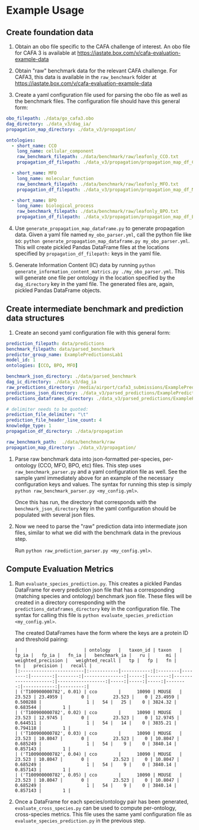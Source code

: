 # Example Usage

## Create foundation data
1. Obtain an obo file specific to the CAFA challenge of interest. An obo file
for CAFA 3 is available at https://iastate.box.com/v/cafa-evaluation-example-data

2. Obtain "raw" benchmark data for the relevant CAFA challenge. For CAFA3, this data is available in the `raw_benchmark` 
folder at https://iastate.box.com/v/cafa-evaluation-example-data

3. Create a yaml configuration file used for parsing the obo file as well as the benchmark files. The configuration file should
have this general form:
```yaml
obo_filepath: ./data/go_cafa3.obo
dag_directory: ./data_v3/dag_ia/
propagation_map_directory: ./data_v3/propagation/

ontologies:
  - short_name: CCO
    long_name: cellular_component
    raw_benchmark_filepath: ./data/benchmark/raw/leafonly_CCO.txt
    propagation_df_filepath: ./data_v3/propagation/propagation_map_df_CCO.pkl

  - short_name: MFO
    long_name: molecular_function
    raw_benchmark_filepath: ./data/benchmark/raw/leafonly_MFO.txt
    propagation_df_filepath: ./data_v3/propagation/propagation_map_df_MFO.pkl

  - short_name: BPO
    long_name: biological_process
    raw_benchmark_filepath: ./data/benchmark/raw/leafonly_BPO.txt
    propagation_df_filepath: ./data_v3/propagation/propagation_map_df_BPO.pkl
```

4. Use `generate_propagation_map_dataframe.py` to generate propagation data. Given a yaml file named `my_obo_parser.yml`,
call the python file like so: `python generate_propagation_map_dataframe.py my_obo_parser.yml`. This will create pickled Pandas
DataFrame files at the locations specified by `propagation_df_filepath:` keys in the yaml file.

5. Generate Information Content (IC) data by running `python generate_information_content_matrics.py ./my_obo_parser.yml`. This will 
generate one file per ontology in the location specified by the `dag_directory` key in the yaml file. The generated files
are, again, pickled Pandas DataFrame objects.


## Create intermediate benchmark and prediction data structures
1. Create an second yaml configuration file with this general form:
```yaml
prediction_filepath: data/predictions
benchmark_filepath: data/parsed_benchmark
predictor_group_name: ExamplePredictionsLab1
model_id: 1
ontologies: [CCO, BPO, MFO]

benchmark_json_directory: ./data/parsed_benchmark
dag_ic_directory: ./data_v3/dag_ia
raw_predictions_directory: /media/airport/cafa3_submissions/ExamplePredictionsLab1
predictions_json_directory: ./data_v3/parsed_predictions/ExamplePredictionsLab1/json
predictions_dataframes_directory: ./data_v3/parsed_predictions/ExamplePredictionsLab1/dataframes

# delimiter needs to be quoted:
prediction_file_delimiter: "\t"
prediction_file_header_line_count: 4
knowledge_type: 1
propagation_df_directory: ./data/propagation

raw_benchmark_path:  ./data/benchmark/raw
propagation_map_directory: ./data_v3/propagation/
```

1. Parse raw benchmark data into json-formatted per-species, per-ontology (CCO, MFO, BPO, etc) files.
This step uses `raw_benchmark_parser.py` and a yaml configuration file as well. See the sample yaml immediately above
for an example of the necessary configuration keys and values. The syntax for running this step is simply `python raw_benchmark_parser.py <my_config.yml>`.

    Once this has run, the directory that corresponds with the `benchmark_json_directory` key in the yaml configuration should be populated
  with several json files.

2. Now we need to parse the "raw" prediction data into intermediate json files, similar to what we did with the benchmark data in the previous step. 

    Run `python raw_prediction_parser.py <my_config.yml>`. 
    
## Compute Evaluation Metrics

1. Run `evaluate_species_prediction.py`. This creates a pickled Pandas DataFrame for every prediction json file that has a corresponding (matching species and ontology) benchmark json file. These files will be created in a directory corresponding with the `predictions_dataframes_directory` key in the configuration file. The syntax for calling this file is `python evaluate_species_prediction <my_config.yml>`.

    The created DataFrames have the form where the keys are a protein ID and threshold pairing:
    ```
    |                         | ontology   |   taxon_id | taxon   |   tp_ia |   fp_ia |   fn_ia |   benchmark_ia |   ru |      mi |   weighted_precision |   weighted_recall |   tp |   fp |   fn |      tn |   precision |   recall |
    |:------------------------|:-----------|-----------:|:--------|--------:|--------:|--------:|---------------:|-----:|--------:|---------------------:|------------------:|-----:|-----:|-----:|--------:|------------:|---------:|
    | ('T100900000782', 0.01) | cco        |      10090 | MOUSE   |  23.523 | 23.4959 |       0 |         23.523 |    0 | 23.4959 |             0.500288 |                 1 |   54 |   25 |    0 | 3824.32 |    0.683544 |        1 |
    | ('T100900000782', 0.02) | cco        |      10090 | MOUSE   |  23.523 | 12.9745 |       0 |         23.523 |    0 | 12.9745 |             0.644511 |                 1 |   54 |   14 |    0 | 3835.21 |    0.794118 |        1 |
    | ('T100900000782', 0.03) | cco        |      10090 | MOUSE   |  23.523 | 10.8047 |       0 |         23.523 |    0 | 10.8047 |             0.685249 |                 1 |   54 |    9 |    0 | 3840.14 |    0.857143 |        1 |
    | ('T100900000782', 0.04) | cco        |      10090 | MOUSE   |  23.523 | 10.8047 |       0 |         23.523 |    0 | 10.8047 |             0.685249 |                 1 |   54 |    9 |    0 | 3840.14 |    0.857143 |        1 |
    | ('T100900000782', 0.05) | cco        |      10090 | MOUSE   |  23.523 | 10.8047 |       0 |         23.523 |    0 | 10.8047 |             0.685249 |                 1 |   54 |    9 |    0 | 3840.14 |    0.857143 |        1 |
    ```

2. Once a DataFrame for each species/ontology pair has been generated, `evaluate_cross_species.py` can be used to compute per-ontology, cross-species metrics. This file uses the same yaml configuration file as `evaluate_species_prediction.py` in the previous step. 
